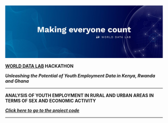 ![alt text][logo]

[logo]:logo.jfif

**[WORLD DATA LAB]((https://worlddata.io/)) HACKATHON**

***Unleashing the Potential of Youth Employment Data in Kenya, Rwanda and Ghana***

---

**ANALYSIS OF YOUTH EMPLOYMENT IN RURAL AND URBAN AREAS IN TERMS OF SEX AND ECONOMIC ACTIVITY**

***[Click here to go to the project code](WDL_Hackathon.ipynb)***

---
